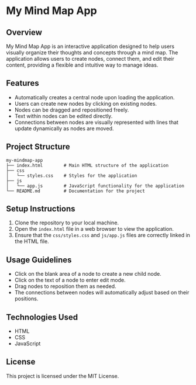# My Mind Map App

## Overview
My Mind Map App is an interactive application designed to help users visually organize their thoughts and concepts through a mind map. The application allows users to create nodes, connect them, and edit their content, providing a flexible and intuitive way to manage ideas.

## Features
- Automatically creates a central node upon loading the application.
- Users can create new nodes by clicking on existing nodes.
- Nodes can be dragged and repositioned freely.
- Text within nodes can be edited directly.
- Connections between nodes are visually represented with lines that update dynamically as nodes are moved.

## Project Structure
```
my-mindmap-app
├── index.html        # Main HTML structure of the application
├── css
│   └── styles.css    # Styles for the application
├── js
│   └── app.js        # JavaScript functionality for the application
└── README.md         # Documentation for the project
```

## Setup Instructions
1. Clone the repository to your local machine.
2. Open the `index.html` file in a web browser to view the application.
3. Ensure that the `css/styles.css` and `js/app.js` files are correctly linked in the HTML file.

## Usage Guidelines
- Click on the blank area of a node to create a new child node.
- Click on the text of a node to enter edit mode.
- Drag nodes to reposition them as needed.
- The connections between nodes will automatically adjust based on their positions.

## Technologies Used
- HTML
- CSS
- JavaScript

## License
This project is licensed under the MIT License.